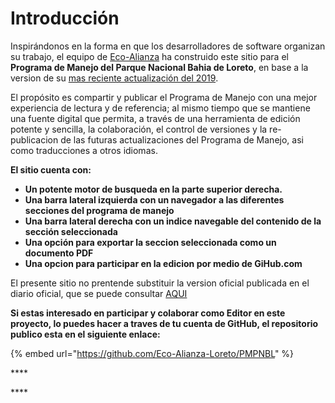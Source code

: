 # Introducción

Inspirándonos en la forma en que los desarrolladores de software organizan su trabajo, el equipo de [Eco-Alianza](https://ecoalianzaloreto.org) ha construido este sitio para el **Programa de Manejo del Parque Nacional Bahia de Loreto**, en base a la version de su [mas reciente actualización del 2019](https://www.dof.gob.mx/nota_detalle.php?codigo=5558313&fecha=23/04/2019).  

El propósito es compartir y publicar el Programa de Manejo con una mejor experiencia de lectura y de referencia; al mismo tiempo que se mantiene una fuente digital que permita, a través de una herramienta de edición potente y sencilla, la colaboración, el control de versiones y la re-publicacion de las futuras actualizaciones del Programa de Manejo, asi como traducciones a otros idiomas.

**El sitio cuenta con:**

* **Un potente motor de busqueda en la parte superior derecha.**
* **Una barra lateral izquierda con un navegador a las diferentes secciones del programa de manejo**
* **Una barra lateral derecha con un indice navegable del contenido de la sección seleccionada**
* **Una opción para exportar la seccion seleccionada como un documento PDF**
* **Una opcion para participar en la edicion por medio de GiHub.com**

El presente sitio no prentende substituir la version oficial publicada en el diario oficial, que se puede consultar [AQUI](https://www.dof.gob.mx/nota_detalle.php?codigo=5558313&fecha=23/04/2019)

**Si estas interesado en participar y colaborar como Editor en este proyecto, lo puedes hacer a traves de tu cuenta de GitHub, el repositorio publico esta en el siguiente enlace:**

{% embed url="https://github.com/Eco-Alianza-Loreto/PMPNBL" %}

\*\*\*\*

\*\*\*\*









### 



